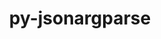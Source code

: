 ---
title: "py-jsonargparse"
layout: cache
categories: [package, develop]
meta: {"compilers": ["apple-clang@=16.0.0", "gcc@=13.2.0"], "num_specs": 14, "num_specs_by_stack": {"ml-darwin-aarch64-mps": 2, "ml-linux-aarch64-cpu": 6, "ml-linux-aarch64-cuda": 6, "ml-linux-x86_64-cpu": 6, "ml-linux-x86_64-cuda": 6, "root": 14}, "oss": ["sequoia", "ubuntu24.04"], "platforms": ["darwin", "linux"], "stacks": ["ml-darwin-aarch64-mps", "ml-linux-aarch64-cpu", "ml-linux-aarch64-cuda", "ml-linux-x86_64-cpu", "ml-linux-x86_64-cuda", "root"], "targets": ["aarch64", "x86_64_v3"], "versions": ["4.35.0"]}
spec_details: [{"compiler": "apple-clang@=16.0.0", "hash": "23jlejovyxbe6r42vms4l6sp5hjcuvub", "os": "sequoia", "platform": "darwin", "size": "-", "stacks": ["ml-darwin-aarch64-mps", "root"], "target": "aarch64", "variants": ["build_system=python_pip", "+signatures"], "versions": ["4.35.0"]}, {"compiler": "gcc@=13.2.0", "hash": "2ijwjkq7etvfd55zctqgjvibzyzagwme", "os": "ubuntu24.04", "platform": "linux", "size": "-", "stacks": ["ml-linux-aarch64-cpu", "ml-linux-aarch64-cuda", "root"], "target": "aarch64", "variants": ["build_system=python_pip", "+signatures"], "versions": ["4.35.0"]}, {"compiler": "gcc@=13.2.0", "hash": "5x6zalsffio6ppses466447oysskoxie", "os": "ubuntu24.04", "platform": "linux", "size": "-", "stacks": ["ml-linux-aarch64-cpu", "ml-linux-aarch64-cuda", "root"], "target": "aarch64", "variants": ["build_system=python_pip", "+signatures"], "versions": ["4.35.0"]}, {"compiler": "gcc@=13.2.0", "hash": "6mwdbw7kxs5b6od3uqtw5fp2q54bmoxy", "os": "ubuntu24.04", "platform": "linux", "size": "-", "stacks": ["ml-linux-x86_64-cpu", "ml-linux-x86_64-cuda", "root"], "target": "x86_64_v3", "variants": ["build_system=python_pip", "+signatures"], "versions": ["4.35.0"]}, {"compiler": "gcc@=13.2.0", "hash": "7fjw4hqqiprn35ejyalfpgj7p5pv6sfr", "os": "ubuntu24.04", "platform": "linux", "size": "-", "stacks": ["ml-linux-x86_64-cpu", "ml-linux-x86_64-cuda", "root"], "target": "x86_64_v3", "variants": ["build_system=python_pip", "+signatures"], "versions": ["4.35.0"]}, {"compiler": "gcc@=13.2.0", "hash": "bvfki7ikxcfew2qzkmigwjel4xtrywsf", "os": "ubuntu24.04", "platform": "linux", "size": "-", "stacks": ["ml-linux-x86_64-cpu", "ml-linux-x86_64-cuda", "root"], "target": "x86_64_v3", "variants": ["build_system=python_pip", "+signatures"], "versions": ["4.35.0"]}, {"compiler": "gcc@=13.2.0", "hash": "dh7wp5srrzgzgwjxdnhy25dqphhw52cp", "os": "ubuntu24.04", "platform": "linux", "size": "-", "stacks": ["ml-linux-x86_64-cpu", "ml-linux-x86_64-cuda", "root"], "target": "x86_64_v3", "variants": ["build_system=python_pip", "+signatures"], "versions": ["4.35.0"]}, {"compiler": "apple-clang@=16.0.0", "hash": "hvmblqgcocnhl5c56wvmmcdxikvrb25p", "os": "sequoia", "platform": "darwin", "size": "-", "stacks": ["ml-darwin-aarch64-mps", "root"], "target": "aarch64", "variants": ["build_system=python_pip", "+signatures"], "versions": ["4.35.0"]}, {"compiler": "gcc@=13.2.0", "hash": "jn3u3qufywszfeoip5pf3ditxxkguqe6", "os": "ubuntu24.04", "platform": "linux", "size": "-", "stacks": ["ml-linux-x86_64-cpu", "ml-linux-x86_64-cuda", "root"], "target": "x86_64_v3", "variants": ["build_system=python_pip", "+signatures"], "versions": ["4.35.0"]}, {"compiler": "gcc@=13.2.0", "hash": "khjzaqirpvitcxzvx6ibj6hvm7q7f3zf", "os": "ubuntu24.04", "platform": "linux", "size": "-", "stacks": ["ml-linux-x86_64-cpu", "ml-linux-x86_64-cuda", "root"], "target": "x86_64_v3", "variants": ["build_system=python_pip", "+signatures"], "versions": ["4.35.0"]}, {"compiler": "gcc@=13.2.0", "hash": "lq3twme6wubrear2q4causztjhc2ejqp", "os": "ubuntu24.04", "platform": "linux", "size": "-", "stacks": ["ml-linux-aarch64-cpu", "ml-linux-aarch64-cuda", "root"], "target": "aarch64", "variants": ["build_system=python_pip", "+signatures"], "versions": ["4.35.0"]}, {"compiler": "gcc@=13.2.0", "hash": "ozjyexy6yac7nsgusflnboi7sfhvh4yv", "os": "ubuntu24.04", "platform": "linux", "size": "-", "stacks": ["ml-linux-aarch64-cpu", "ml-linux-aarch64-cuda", "root"], "target": "aarch64", "variants": ["build_system=python_pip", "+signatures"], "versions": ["4.35.0"]}, {"compiler": "gcc@=13.2.0", "hash": "xjmdpyaordcrkzg53moescbdnc3yi7tj", "os": "ubuntu24.04", "platform": "linux", "size": "-", "stacks": ["ml-linux-aarch64-cpu", "ml-linux-aarch64-cuda", "root"], "target": "aarch64", "variants": ["build_system=python_pip", "+signatures"], "versions": ["4.35.0"]}, {"compiler": "gcc@=13.2.0", "hash": "zzaov2ripxegoxdth2n7pze2zxr7vbis", "os": "ubuntu24.04", "platform": "linux", "size": "-", "stacks": ["ml-linux-aarch64-cpu", "ml-linux-aarch64-cuda", "root"], "target": "aarch64", "variants": ["build_system=python_pip", "+signatures"], "versions": ["4.35.0"]}]
---